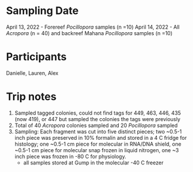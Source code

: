 # Sampling Date
April 13, 2022 - Forereef *Pocillopora* samples (n =10)
April 14, 2022 - All *Acropora* (n = 40) and backreef Mahana *Pocillopora* samples (n =10)

# Participants
Danielle, Lauren, Alex

# Trip notes
1. Sampled tagged colonies, could not find tags for 449, 463, 446, 435 (now 419), or 447 but sampled the colonies the tags were previously
2. Total of 40 *Acropora*  colonies sampled and 20 *Pocillopora* sampled
3. Sampling: Each fragment was cut into five distinct pieces; two ~0.5-1 inch piece was preserved in 10% formalin and stored in a 4 C fridge for histology; one ~0.5-1 cm piece for molecular in RNA/DNA shield, one ~0.5-1 cm piece for molecular snap frozen in liquid nitrogen, one ~3 inch piece was frozen in -80 C for physiology. 
    - all samples stored at Gump in the molecular -40 C freezer
